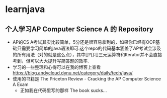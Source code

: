 # learnjava
## 个人学习AP Computer Science A 的 Repository
- AP的CS A考试其实比较简单，5分还是很容易拿到的，如果你已经有OOP基础只需要学习简单的java语法即可.这个repo的代码基本涵盖了AP考试会涉及的所有用法（对的就是这么点），其中[]?[]:[]三元运算符和Iterator并不会直接考到，但可以大大提升写简答题的效率.
- 学习的一些整理和心得可以在我的博客上查看 https://blog.andycloud.dynu.net/category/daily/tech/java/
- 使用的书籍是 The Priceton Review - Cracking the AP Computer Science A Exam
  - 正如我在代码里写的那样 The book sucks...
